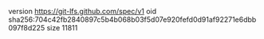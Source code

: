 version https://git-lfs.github.com/spec/v1
oid sha256:704c42fb2840897c5b4b068b03f5d07e920fefd0d91af92271e6dbb097f8d225
size 11811
